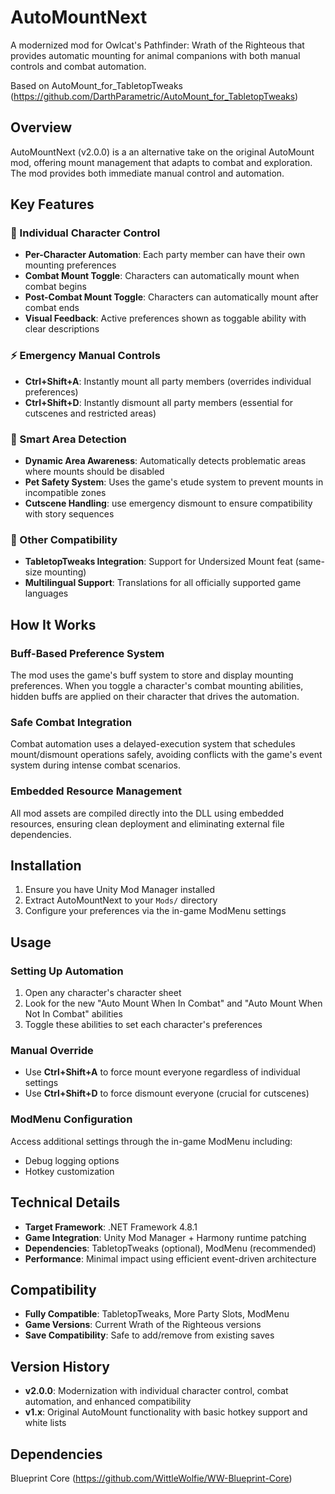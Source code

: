 # AutoMountNext

A modernized mod for Owlcat's Pathfinder: Wrath of the Righteous that provides automatic mounting for animal companions with both manual controls and combat automation.

Based on AutoMount_for_TabletopTweaks (https://github.com/DarthParametric/AutoMount_for_TabletopTweaks)

## Overview

AutoMountNext (v2.0.0) is a an alternative take on the original AutoMount mod, offering mount management that adapts to combat and exploration. The mod provides both immediate manual control and automation.

## Key Features

### 🎯 Individual Character Control
- **Per-Character Automation**: Each party member can have their own mounting preferences
- **Combat Mount Toggle**: Characters can automatically mount when combat begins
- **Post-Combat Mount Toggle**: Characters can automatically mount after combat ends
- **Visual Feedback**: Active preferences shown as toggable ability with clear descriptions

### ⚡ Emergency Manual Controls
- **Ctrl+Shift+A**: Instantly mount all party members (overrides individual preferences)
- **Ctrl+Shift+D**: Instantly dismount all party members (essential for cutscenes and restricted areas)

### 🧠 Smart Area Detection
- **Dynamic Area Awareness**: Automatically detects problematic areas where mounts should be disabled
- **Pet Safety System**: Uses the game's etude system to prevent mounts in incompatible zones
- **Cutscene Handling**: use emergency dismount to ensure compatibility with story sequences

### 🔧 Other Compatibility
- **TabletopTweaks Integration**: Support for Undersized Mount feat (same-size mounting)
- **Multilingual Support**: Translations for all officially supported game languages

## How It Works

### Buff-Based Preference System
The mod uses the game's buff system to store and display mounting preferences. When you toggle a character's combat mounting abilities, hidden buffs are applied on their character that drives the automation.

### Safe Combat Integration
Combat automation uses a delayed-execution system that schedules mount/dismount operations safely, avoiding conflicts with the game's event system during intense combat scenarios.

### Embedded Resource Management
All mod assets are compiled directly into the DLL using embedded resources, ensuring clean deployment and eliminating external file dependencies.

## Installation

1. Ensure you have Unity Mod Manager installed
2. Extract AutoMountNext to your `Mods/` directory
4. Configure your preferences via the in-game ModMenu settings

## Usage

### Setting Up Automation
1. Open any character's character sheet
2. Look for the new "Auto Mount When In Combat" and "Auto Mount When Not In Combat" abilities
3. Toggle these abilities to set each character's preferences

### Manual Override
- Use **Ctrl+Shift+A** to force mount everyone regardless of individual settings
- Use **Ctrl+Shift+D** to force dismount everyone (crucial for cutscenes)

### ModMenu Configuration
Access additional settings through the in-game ModMenu including:
- Debug logging options
- Hotkey customization

## Technical Details

- **Target Framework**: .NET Framework 4.8.1
- **Game Integration**: Unity Mod Manager + Harmony runtime patching
- **Dependencies**: TabletopTweaks (optional), ModMenu (recommended)
- **Performance**: Minimal impact using efficient event-driven architecture

## Compatibility

- **Fully Compatible**: TabletopTweaks, More Party Slots, ModMenu
- **Game Versions**: Current Wrath of the Righteous versions
- **Save Compatibility**: Safe to add/remove from existing saves

## Version History

- **v2.0.0**: Modernization with individual character control, combat automation, and enhanced compatibility
- **v1.x**: Original AutoMount functionality with basic hotkey support and white lists


## Dependencies
Blueprint Core (https://github.com/WittleWolfie/WW-Blueprint-Core)
